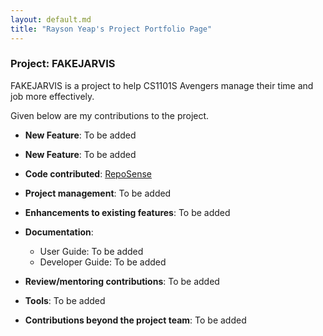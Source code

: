 ```yaml
---
layout: default.md
title: "Rayson Yeap's Project Portfolio Page"
---
```

### Project: FAKEJARVIS

FAKEJARVIS is a project to help CS1101S Avengers manage their time and job more effectively.

Given below are my contributions to the project.

* **New Feature**: To be added

* **New Feature**: To be added

* **Code contributed**: [RepoSense](https://nus-cs2103-ay2324s1.github.io/tp-dashboard/?search=respirayson&breakdown=true)

* **Project management**: To be added


* **Enhancements to existing features**: To be added


* **Documentation**:
    * User Guide: To be added
    * Developer Guide: To be added

* **Review/mentoring contributions**: To be added

* **Tools**: To be added

* **Contributions beyond the project team**: To be added

